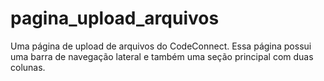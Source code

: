 # pagina_upload_arquivos
Uma página de upload de arquivos do CodeConnect. Essa página possui uma barra de navegação lateral e também uma seção principal com duas colunas.
